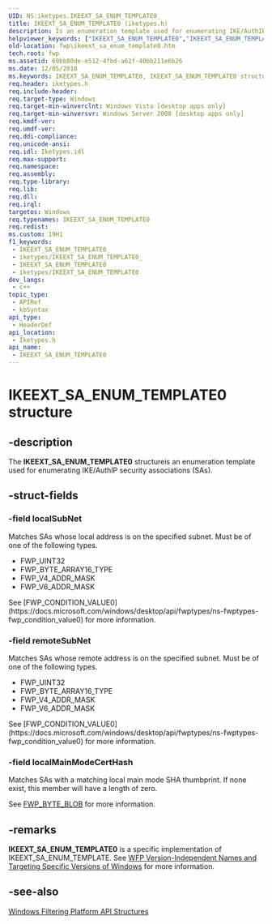 ```yaml
---
UID: NS:iketypes.IKEEXT_SA_ENUM_TEMPLATE0_
title: IKEEXT_SA_ENUM_TEMPLATE0 (iketypes.h)
description: Is an enumeration template used for enumerating IKE/AuthIP security associations (SAs).
helpviewer_keywords: ["IKEEXT_SA_ENUM_TEMPLATE0","IKEEXT_SA_ENUM_TEMPLATE0 structure [Filtering]","fwp.ikeext_sa_enum_template0","iketypes/IKEEXT_SA_ENUM_TEMPLATE0"]
old-location: fwp\ikeext_sa_enum_template0.htm
tech.root: fwp
ms.assetid: 69bb80de-e512-4fbd-a62f-40bb211e6b26
ms.date: 12/05/2018
ms.keywords: IKEEXT_SA_ENUM_TEMPLATE0, IKEEXT_SA_ENUM_TEMPLATE0 structure [Filtering], fwp.ikeext_sa_enum_template0, iketypes/IKEEXT_SA_ENUM_TEMPLATE0
req.header: iketypes.h
req.include-header: 
req.target-type: Windows
req.target-min-winverclnt: Windows Vista [desktop apps only]
req.target-min-winversvr: Windows Server 2008 [desktop apps only]
req.kmdf-ver: 
req.umdf-ver: 
req.ddi-compliance: 
req.unicode-ansi: 
req.idl: Iketypes.idl
req.max-support: 
req.namespace: 
req.assembly: 
req.type-library: 
req.lib: 
req.dll: 
req.irql: 
targetos: Windows
req.typenames: IKEEXT_SA_ENUM_TEMPLATE0
req.redist: 
ms.custom: 19H1
f1_keywords:
 - IKEEXT_SA_ENUM_TEMPLATE0_
 - iketypes/IKEEXT_SA_ENUM_TEMPLATE0_
 - IKEEXT_SA_ENUM_TEMPLATE0
 - iketypes/IKEEXT_SA_ENUM_TEMPLATE0
dev_langs:
 - c++
topic_type:
 - APIRef
 - kbSyntax
api_type:
 - HeaderDef
api_location:
 - Iketypes.h
api_name:
 - IKEEXT_SA_ENUM_TEMPLATE0
---
```


# IKEEXT_SA_ENUM_TEMPLATE0 structure


## -description

The <b>IKEEXT_SA_ENUM_TEMPLATE0</b> structureis an enumeration template used for enumerating IKE/AuthIP security associations (SAs).

## -struct-fields

### -field localSubNet

Matches SAs whose local address is on the specified subnet. Must be of one of the following types.

<ul>
<li>FWP_UINT32</li>
<li>FWP_BYTE_ARRAY16_TYPE</li>
<li>FWP_V4_ADDR_MASK</li>
<li>FWP_V6_ADDR_MASK</li>
</ul>
See [FWP_CONDITION_VALUE0](https://docs.microsoft.com/windows/desktop/api/fwptypes/ns-fwptypes-fwp_condition_value0) for more information.

### -field remoteSubNet

Matches SAs whose remote address is on the specified subnet. Must be of one of the following types.

<ul>
<li>FWP_UINT32</li>
<li>FWP_BYTE_ARRAY16_TYPE</li>
<li>FWP_V4_ADDR_MASK</li>
<li>FWP_V6_ADDR_MASK</li>
</ul>
See [FWP_CONDITION_VALUE0](https://docs.microsoft.com/windows/desktop/api/fwptypes/ns-fwptypes-fwp_condition_value0) for more information.

### -field localMainModeCertHash

Matches SAs with a matching local main mode SHA thumbprint.  If none exist, this member will have a length of zero.

See [FWP_BYTE_BLOB](https://docs.microsoft.com/windows/desktop/api/fwptypes/ns-fwptypes-fwp_byte_blob) for more information.

## -remarks

<b>IKEEXT_SA_ENUM_TEMPLATE0</b> is a specific implementation of IKEEXT_SA_ENUM_TEMPLATE. See <a href="https://docs.microsoft.com/windows/desktop/FWP/wfp-version-independent-names-and-targeting-specific-versions-of-windows">WFP Version-Independent Names and Targeting Specific Versions of Windows</a>  for more information.

## -see-also

<a href="https://docs.microsoft.com/windows/desktop/FWP/fwp-structs">Windows Filtering Platform  API Structures</a>

